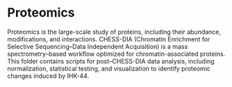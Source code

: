 # Proteomics

Proteomics is the large-scale study of proteins, including their abundance, modifications, and interactions. CHESS-DIA (Chromatin Enrichment for Selective Sequencing–Data Independent Acquisition) is a mass spectrometry–based workflow optimized for chromatin-associated proteins. This folder contains scripts for post–CHESS-DIA data analysis, including normalization, statistical testing, and visualization to identify proteomic changes induced by IHK-44.
